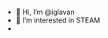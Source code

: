 - 👋 Hi, I’m @iglavan
- 👀 I’m interested in STEAM
-

<!---
iglavan/iglavan is a ✨ special ✨ repository because its `README.md` (this file) appears on your GitHub profile.
You can click the Preview link to take a look at your changes.
--->
